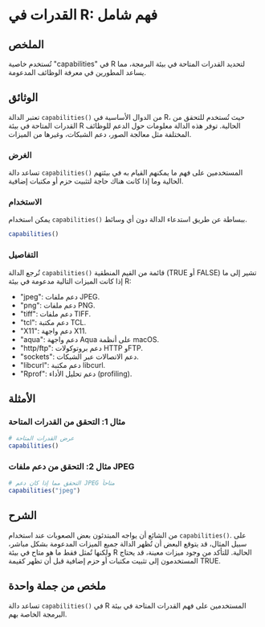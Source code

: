 <!--
Meta Description: # القدرات في R: فهم شامل ## الملخص تُستخدم خاصية "capabilities" في R لتحديد القدرات المتاحة في بيئة البرمجة، مما يساعد المطورين في معرفة الوظائف المدع...
Meta Keywords: دعم, capabilities, القدرات, المتاحة, بيئة
-->

# القدرات في R: فهم شامل

## الملخص
تُستخدم خاصية "capabilities" في R لتحديد القدرات المتاحة في بيئة البرمجة، مما يساعد المطورين في معرفة الوظائف المدعومة.

## الوثائق
تعتبر الدالة `capabilities()` من الدوال الأساسية في R، حيث تُستخدم للتحقق من القدرات المتاحة في بيئة R الحالية. توفر هذه الدالة معلومات حول الدعم للوظائف المختلفة مثل معالجة الصور، دعم الشبكات، وغيرها من الميزات.

### الغرض
تساعد دالة `capabilities()` المستخدمين على فهم ما يمكنهم القيام به في بيئتهم الحالية وما إذا كانت هناك حاجة لتثبيت حزم أو مكتبات إضافية.

### الاستخدام
يمكن استخدام `capabilities()` ببساطة عن طريق استدعاء الدالة دون أي وسائط.

```R
capabilities()
```

### التفاصيل
تُرجع الدالة `capabilities()` قائمة من القيم المنطقية (TRUE أو FALSE) تشير إلى ما إذا كانت الميزات التالية مدعومة في بيئة R:

- "jpeg": دعم ملفات JPEG.
- "png": دعم ملفات PNG.
- "tiff": دعم ملفات TIFF.
- "tcl": دعم مكتبة TCL.
- "X11": دعم واجهة X11.
- "aqua": دعم واجهة Aqua على أنظمة macOS.
- "http/ftp": دعم بروتوكولات HTTP وFTP.
- "sockets": دعم الاتصالات عبر الشبكات.
- "libcurl": دعم مكتبة libcurl.
- "Rprof": دعم تحليل الأداء (profiling).

## الأمثلة
### مثال 1: التحقق من القدرات المتاحة
```R
# عرض القدرات المتاحة
capabilities()
```

### مثال 2: التحقق من دعم ملفات JPEG
```R
# التحقق مما إذا كان دعم JPEG متاحاً
capabilities("jpeg")
```

## الشرح
من الشائع أن يواجه المبتدئون بعض الصعوبات عند استخدام `capabilities()`. على سبيل المثال، قد يتوقع البعض أن تُظهر الدالة جميع الميزات المدعومة بشكل مباشر، ولكنها تُمثل فقط ما هو متاح في بيئة R الحالية. للتأكد من وجود ميزات معينة، قد يحتاج المستخدمون إلى تثبيت مكتبات أو حزم إضافية قبل أن تظهر كقيمة TRUE.

## ملخص من جملة واحدة
تساعد دالة `capabilities()` في R المستخدمين على فهم القدرات المتاحة في بيئة البرمجة الخاصة بهم.